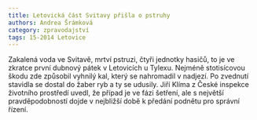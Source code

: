 ```yaml
---
title: Letovická část Svitavy přišla o pstruhy
authors: Andrea Šrámková
category: zpravodajství
tags: 15-2014 Letovice
---
```


Zakalená voda ve Svitavě, mrtví pstruzi, čtyři jednotky hasičů, to je ve zkratce první dubnový pátek v Letovicích u Tylexu. Nejméně stotisícovou škodu zde způsobil vyhnilý kal, který se nahromadil v nadjezí. Po zvednutí stavidla se dostal do žaber ryb a ty se udusily. Jiří Klíma z České inspekce životního prostředí uvedl, že případ je ve fázi šetření, ale s největší pravděpodobností dojde v nejbližší době k předání podnětu pro správní řízení.